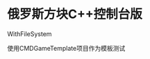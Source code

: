 # 俄罗斯方块C++控制台版

WithFileSystem

[](http://llag.net/markdown-img/Tetris-CMD/Tetris-CMD.gif)


使用CMDGameTemplate项目作为模板测试
